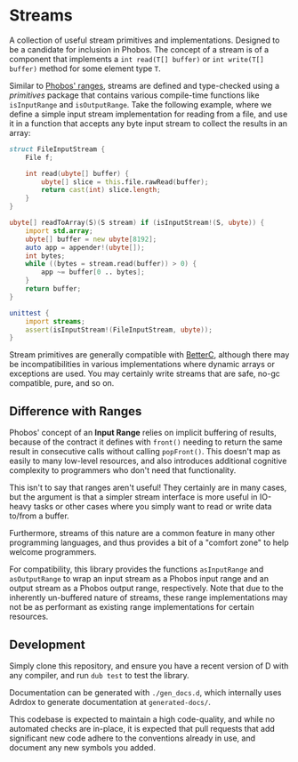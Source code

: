 # Streams

A collection of useful stream primitives and implementations. Designed to be a
candidate for inclusion in Phobos. The concept of a stream is of a component
that implements a `int read(T[] buffer)` or `int write(T[] buffer)` method for
some element type `T`.

Similar to [Phobos' ranges](https://dlang.org/phobos/std_range.html), streams
are defined and type-checked using a _primitives_ package that contains various
compile-time functions like `isInputRange` and `isOutputRange`. Take the
following example, where we define a simple input stream implementation for
reading from a file, and use it in a function that accepts any byte input
stream to collect the results in an array:

```d
struct FileInputStream {
    File f;

    int read(ubyte[] buffer) {
        ubyte[] slice = this.file.rawRead(buffer);
        return cast(int) slice.length;
    }
}

ubyte[] readToArray(S)(S stream) if (isInputStream!(S, ubyte)) {
    import std.array;
    ubyte[] buffer = new ubyte[8192];
    auto app = appender!(ubyte[]);
    int bytes;
    while ((bytes = stream.read(buffer)) > 0) {
        app ~= buffer[0 .. bytes];
    }
    return buffer;
}

unittest {
    import streams;
    assert(isInputStream!(FileInputStream, ubyte));
}
```

Stream primitives are generally compatible with [BetterC](https://dlang.org/spec/betterc.html),
although there may be incompatibilities in various implementations where
dynamic arrays or exceptions are used. You may certainly write streams that are
safe, no-gc compatible, pure, and so on.

## Difference with Ranges

Phobos' concept of an **Input Range** relies on implicit buffering of results,
because of the contract it defines with `front()` needing to return the same
result in consecutive calls without calling `popFront()`. This doesn't map as
easily to many low-level resources, and also introduces additional cognitive
complexity to programmers who don't need that functionality.

This isn't to say that ranges aren't useful! They certainly are in many cases,
but the argument is that a simpler stream interface is more useful in IO-heavy
tasks or other cases where you simply want to read or write data to/from a
buffer.

Furthermore, streams of this nature are a common feature in many other
programming languages, and thus provides a bit of a "comfort zone" to help
welcome programmers.

For compatibility, this library provides the functions `asInputRange` and
`asOutputRange` to wrap an input stream as a Phobos input range and an output
stream as a Phobos output range, respectively. Note that due to the inherently
un-buffered nature of streams, these range implementations may not be as
performant as existing range implementations for certain resources.

## Development

Simply clone this repository, and ensure you have a recent version of D with
any compiler, and run `dub test` to test the library.

Documentation can be generated with `./gen_docs.d`, which internally uses
Adrdox to generate documentation at `generated-docs/`.

This codebase is expected to maintain a high code-quality, and while no
automated checks are in-place, it is expected that pull requests that add
significant new code adhere to the conventions already in use, and document
any new symbols you added.
